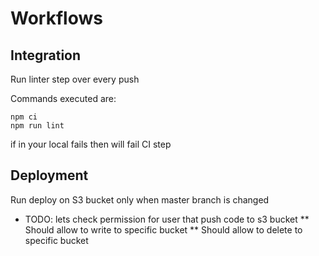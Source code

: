 # Workflows
## Integration

Run linter step over every push

Commands executed are:
```
npm ci
npm run lint
```
if in your local fails then will fail CI step

## Deployment

Run deploy on S3 bucket only when master branch is changed

* TODO: lets check permission for user that push code to s3 bucket
** Should allow to write to specific bucket
** Should allow to delete to specific bucket
